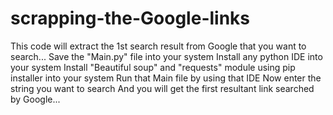 # scrapping-the-Google-links
This code will extract the 1st search result from Google that you want to search...
Save the "Main.py" file into your system
Install any python IDE into your system
Install "Beautiful soup" and "requests" module using pip installer into your system 
Run that Main file by using that IDE
Now enter the string you want to search
And you will get the first resultant link searched by Google...
